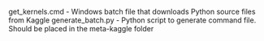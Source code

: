 get_kernels.cmd - Windows batch file that downloads Python source files from Kaggle
generate_batch.py - Python script to generate command file. Should be placed in the meta-kaggle folder

